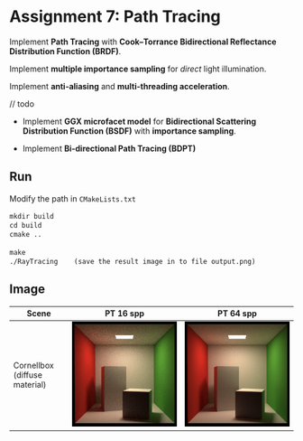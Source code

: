 # Assignment 7: Path Tracing

Implement **Path Tracing** with **Cook–Torrance Bidirectional Reflectance Distribution Function (BRDF)**.

Implement **multiple importance sampling** for *direct* light illumination.

Implement **anti-aliasing** and **multi-threading acceleration**.



// todo

* Implement **GGX microfacet model** for **Bidirectional Scattering Distribution Function (BSDF)** with **importance sampling**.

* Implement **Bi-directional Path Tracing (BDPT)**



## Run

Modify the path in `CMakeLists.txt`

```
mkdir build
cd build
cmake ..

make
./RayTracing	(save the result image in to file output.png)
```



## Image

| Scene                         | PT 16 spp                         | PT 64 spp                         |
| ----------------------------- | --------------------------------- | --------------------------------- |
| Cornellbox (diffuse material) | ![output](image/output_16spp.png) | ![output](image/output_64spp.png) |